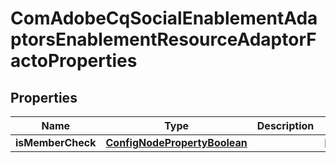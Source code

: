 
# ComAdobeCqSocialEnablementAdaptorsEnablementResourceAdaptorFactoProperties

## Properties
Name | Type | Description | Notes
------------ | ------------- | ------------- | -------------
**isMemberCheck** | [**ConfigNodePropertyBoolean**](ConfigNodePropertyBoolean.md) |  |  [optional]



